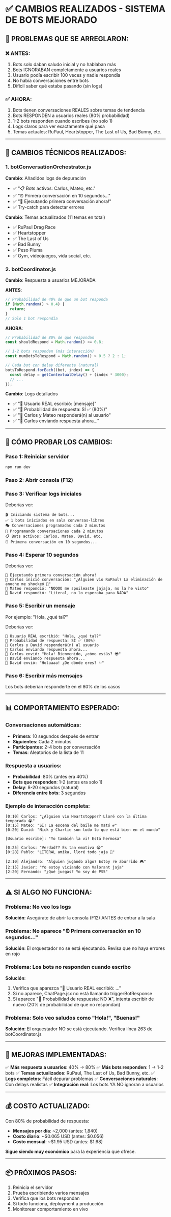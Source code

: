 # ✅ CAMBIOS REALIZADOS - SISTEMA DE BOTS MEJORADO

## 🎯 PROBLEMAS QUE SE ARREGLARON:

### ❌ ANTES:
1. Bots solo daban saludo inicial y no hablaban más
2. Bots IGNORABAN completamente a usuarios reales
3. Usuario podía escribir 100 veces y nadie respondía
4. No había conversaciones entre bots
5. Difícil saber qué estaba pasando (sin logs)

### ✅ AHORA:
1. Bots tienen conversaciones REALES sobre temas de tendencia
2. Bots RESPONDEN a usuarios reales (80% probabilidad)
3. 1-2 bots responden cuando escribes (no solo 1)
4. Logs claros para ver exactamente qué pasa
5. Temas actuales: RuPaul, Heartstopper, The Last of Us, Bad Bunny, etc.

---

## 📝 CAMBIOS TÉCNICOS REALIZADOS:

### 1. botConversationOrchestrator.js
**Cambio**: Añadidos logs de depuración
- ✅ "📋 Bots activos: Carlos, Mateo, etc."
- ✅ "⏰ Primera conversación en 10 segundos..."
- ✅ "🚀 Ejecutando primera conversación ahora!"
- ✅ Try-catch para detectar errores

**Cambio**: Temas actualizados (11 temas en total)
- ✅ RuPaul Drag Race
- ✅ Heartstopper
- ✅ The Last of Us
- ✅ Bad Bunny
- ✅ Peso Pluma
- ✅ Gym, videojuegos, vida social, etc.

### 2. botCoordinator.js
**Cambio**: Respuesta a usuarios MEJORADA

**ANTES**:
```javascript
// Probabilidad de 40% de que un bot responda
if (Math.random() > 0.4) {
  return;
}
// Solo 1 bot respondía
```

**AHORA**:
```javascript
// Probabilidad de 80% de que respondan
const shouldRespond = Math.random() <= 0.8;

// 1-2 bots responden (más interacción)
const numBotsToRespond = Math.random() > 0.5 ? 2 : 1;

// Cada bot con delay diferente (natural)
botsToRespond.forEach((bot, index) => {
  const delay = getContextualDelay() + (index * 3000);
  // ...
});
```

**Cambio**: Logs detallados
- ✅ "👤 Usuario REAL escribió: [mensaje]"
- ✅ "🎲 Probabilidad de respuesta: SÍ ✅ (80%)"
- ✅ "🤖 Carlos y Mateo responderá(n) al usuario"
- ✅ "💬 Carlos enviando respuesta ahora..."

---

## 🚀 CÓMO PROBAR LOS CAMBIOS:

### Paso 1: Reiniciar servidor
```bash
npm run dev
```

### Paso 2: Abrir consola (F12)

### Paso 3: Verificar logs iniciales
Deberías ver:
```
🎬 Iniciando sistema de bots...
✅ 1 bots iniciados en sala conversas-libres
🎭 Conversaciones programadas cada 2 minutos
📅 Programando conversaciones cada 2 minutos
📋 Bots activos: Carlos, Mateo, David, etc.
⏰ Primera conversación en 10 segundos...
```

### Paso 4: Esperar 10 segundos
Deberías ver:
```
🚀 Ejecutando primera conversación ahora!
💬 Carlos inició conversación: "¿Alguien vio RuPaul? La eliminación de anoche me shockeó 👑"
💬 Mateo respondió: "NOOOO me spoileaste jajaja, no la he visto"
💬 David respondió: "Literal, no lo esperaba para NADA"
```

### Paso 5: Escribir un mensaje
Por ejemplo: "Hola, ¿qué tal?"

Deberías ver:
```
👤 Usuario REAL escribió: "Hola, ¿qué tal?"
🎲 Probabilidad de respuesta: SÍ ✅ (80%)
🤖 Carlos y David responderá(n) al usuario
💬 Carlos enviando respuesta ahora...
🤖 Carlos envió: "Hola! Bienvenido, ¿cómo estás? 😎"
💬 David enviando respuesta ahora...
🤖 David envió: "Holaaaa! ¿De dónde eres? ✨"
```

### Paso 6: Escribir más mensajes
Los bots deberían responderte en el 80% de los casos

---

## 📊 COMPORTAMIENTO ESPERADO:

### Conversaciones automáticas:
- **Primera**: 10 segundos después de entrar
- **Siguientes**: Cada 2 minutos
- **Participantes**: 2-4 bots por conversación
- **Temas**: Aleatorios de la lista de 11

### Respuesta a usuarios:
- **Probabilidad**: 80% (antes era 40%)
- **Bots que responden**: 1-2 (antes era solo 1)
- **Delay**: 8-20 segundos (natural)
- **Diferencia entre bots**: 3 segundos

### Ejemplo de interacción completa:

```
[0:10] Carlos: "¿Alguien vio Heartstopper? Lloré con la última temporada 😭"
[0:15] Mateo: "SÍ! La escena del baile me mató 💕"
[0:20] David: "Nick y Charlie son todo lo que está bien en el mundo"

[Usuario escribe]: "Yo también la vi! Está hermosa"

[0:25] Carlos: "Verdad?? Es tan emotiva 😭"
[0:28] Pablo: "LITERAL amika, lloré todo jaja 💅"

[2:10] Alejandro: "Alguien jugando algo? Estoy re aburrido 🎮"
[2:15] Javier: "Yo estoy viciando con Valorant jaja"
[2:20] Fernando: "¿Qué juegas? Yo soy de PS5"
```

---

## ⚠️ SI ALGO NO FUNCIONA:

### Problema: No veo los logs
**Solución**: Asegúrate de abrir la consola (F12) ANTES de entrar a la sala

### Problema: No aparece "⏰ Primera conversación en 10 segundos..."
**Solución**: El orquestador no se está ejecutando. Revisa que no haya errores en rojo

### Problema: Los bots no responden cuando escribo
**Solución**:
1. Verifica que aparezca "👤 Usuario REAL escribió: ..."
2. Si no aparece, ChatPage.jsx no está llamando triggerBotResponse
3. Si aparece "🎲 Probabilidad de respuesta: NO ❌", intenta escribir de nuevo (20% de probabilidad de que no respondan)

### Problema: Solo veo saludos como "Hola!", "Buenas!"
**Solución**: El orquestador NO se está ejecutando. Verifica línea 263 de botCoordinator.js

---

## 🎉 MEJORAS IMPLEMENTADAS:

✅ **Más respuesta a usuarios**: 40% → 80%
✅ **Más bots responden**: 1 → 1-2 bots
✅ **Temas actualizados**: RuPaul, The Last of Us, Bad Bunny, etc.
✅ **Logs completos**: Fácil depurar problemas
✅ **Conversaciones naturales**: Con delays realistas
✅ **Integración real**: Los bots YA NO ignoran a usuarios

---

## 💰 COSTO ACTUALIZADO:

Con 80% de probabilidad de respuesta:
- **Mensajes por día**: ~2,000 (antes: 1,840)
- **Costo diario**: ~$0.065 USD (antes: $0.056)
- **Costo mensual**: ~$1.95 USD (antes: $1.68)

**Sigue siendo muy económico** para la experiencia que ofrece.

---

## 📦 PRÓXIMOS PASOS:

1. Reinicia el servidor
2. Prueba escribiendo varios mensajes
3. Verifica que los bots respondan
4. Si todo funciona, deployment a producción
5. Monitorear comportamiento en vivo
